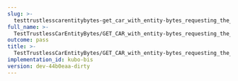 ```yaml
---
slug: >-
  testtrustlesscarentitybytes-get_car_with_entity-bytes_requesting_the_first_byte_of_a_file_(accept_header)-header_etag
full_name: >-
  TestTrustlessCarEntityBytes/GET_CAR_with_entity-bytes_requesting_the_first_byte_of_a_file_(Accept_Header)/Header_Etag
outcome: pass
title: >-
  TestTrustlessCarEntityBytes/GET_CAR_with_entity-bytes_requesting_the_first_byte_of_a_file_(Accept_Header)/Header_Etag
implementation_id: kubo-bis
version: dev-44b0eaa-dirty
---
```


